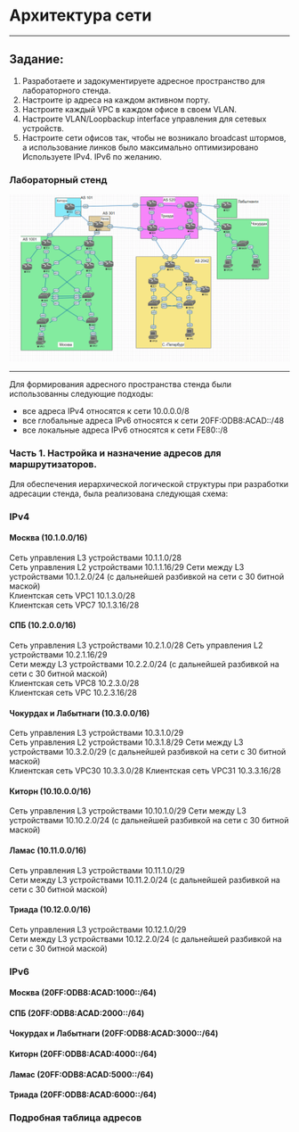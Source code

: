 # Архитектура сети  
______  
## Задание:
1. Разработаете и задокументируете адресное пространство для лабораторного стенда.  
2. Настроите ip адреса на каждом активном порту.  
3. Настроите каждый VPC в каждом офисе в своем VLAN.
4. Настроите VLAN/Loopbackup interface управления для сетевых устройств.  
5. Настроите сети офисов так, чтобы не возникало broadcast штормов, а использование линков было максимально оптимизировано
Используете IPv4. IPv6 по желанию.  
### Лабораторный стенд
  ![scheme](https://github.com/Alnor23/OTUS_NETWORK/blob/main/labs/lab4_netarch/screenshorts/main_scheme.png)
______
  Для формирования адресного пространства стенда были использованны следующие подходы:
   - все адреса IPv4 относятся к сети 10.0.0.0/8
   - все глобальные адреса IPv6 относятся к сети 20FF:ODB8:ACAD::/48
   - все локальные адреса IPv6 относятся к сети FE80::/8
  
### Часть 1. Настройка и назначение адресов для маршрутизаторов.
Для обеспечения иерархической логической структуры при разработки адресации стенда, была реализована следующая схема:
### IPv4
  #### Москва  (10.1.0.0/16)
  Сеть управления L3 устройствами 10.1.1.0/28  
  Сеть управления L2 устройствами 10.1.1.16/29 
  Сети между L3 устройствами 10.1.2.0/24 (c дальнейшей разбивкой на сети с 30 битной маской)  
  Клиентская сеть VPC1 10.1.3.0/28  
  Клиентская сеть VPC7 10.1.3.16/28  
  #### СПБ (10.2.0.0/16)
  Сеть управления L3 устройствами 10.2.1.0/28 
  Сеть управления L2 устройствами 10.2.1.16/29  
  Сети между L3 устройствами 10.2.2.0/24 (c дальнейшей разбивкой на сети с 30 битной маской)  
  Клиентская сеть VPC8 10.2.3.0/28   
  Клиентская сеть VPC 10.2.3.16/28 
  #### Чокурдах  и Лабытнаги (10.3.0.0/16)
  Сеть управления L3 устройствами 10.3.1.0/29  
  Сеть управления L2 устройствами 10.3.1.8/29 
  Сети между L3 устройствами  10.3.2.0/29 (c дальнейшей разбивкой на сети с 30 битной маской)  
  Клиентская сеть VPC30  10.3.3.0/28
  Клиентская сеть VPC31  10.3.3.16/28 
  #### Киторн  (10.10.0.0/16)
  Сеть управления L3 устройствами  10.10.1.0/29 
  Сети между L3 устройствами  10.10.2.0/24 (c дальнейшей разбивкой на сети с 30 битной маской)  
  #### Ламас  (10.11.0.0/16)
  Сеть управления L3 устройствами  10.11.1.0/29  
  Сети между L3 устройствами  10.11.2.0/24 (c дальнейшей разбивкой на сети с 30 битной маской)  
  #### Триада  (10.12.0.0/16)
  Сеть управления L3 устройствами 10.12.1.0/29  
  Сети между L3 устройствами  10.12.2.0/24 (c дальнейшей разбивкой на сети с 30 битной маской)  
### IPv6  
  #### Москва (20FF:ODB8:ACAD:1000::/64) 
  #### СПБ (20FF:ODB8:ACAD:2000::/64)
  #### Чокурдах  и Лабытнаги (20FF:ODB8:ACAD:3000::/64)  
  #### Киторн (20FF:ODB8:ACAD:4000::/64)    
  #### Ламас (20FF:ODB8:ACAD:5000::/64)    
  #### Триада (20FF:ODB8:ACAD:6000::/64)   
### Подробная таблица адресов
